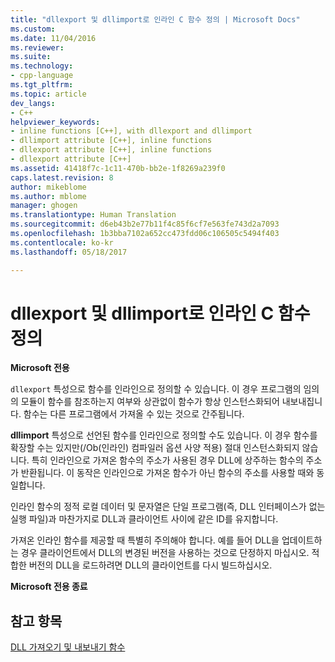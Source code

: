 ```yaml
---
title: "dllexport 및 dllimport로 인라인 C 함수 정의 | Microsoft Docs"
ms.custom: 
ms.date: 11/04/2016
ms.reviewer: 
ms.suite: 
ms.technology:
- cpp-language
ms.tgt_pltfrm: 
ms.topic: article
dev_langs:
- C++
helpviewer_keywords:
- inline functions [C++], with dllexport and dllimport
- dllimport attribute [C++], inline functions
- dllexport attribute [C++], inline functions
- dllexport attribute [C++]
ms.assetid: 41418f7c-1c11-470b-bb2e-1f8269a239f0
caps.latest.revision: 8
author: mikeblome
ms.author: mblome
manager: ghogen
ms.translationtype: Human Translation
ms.sourcegitcommit: d6eb43b2e77b11f4c85f6cf7e563fe743d2a7093
ms.openlocfilehash: 1b3bba7102a652cc473fdd06c106505c5494f403
ms.contentlocale: ko-kr
ms.lasthandoff: 05/18/2017

---
```

# <a name="defining-inline-c-functions-with-dllexport-and-dllimport"></a>dllexport 및 dllimport로 인라인 C 함수 정의
**Microsoft 전용**  
  
 `dllexport` 특성으로 함수를 인라인으로 정의할 수 있습니다. 이 경우 프로그램의 임의의 모듈이 함수를 참조하는지 여부와 상관없이 함수가 항상 인스턴스화되어 내보내집니다. 함수는 다른 프로그램에서 가져올 수 있는 것으로 간주됩니다.  
  
 **dllimport** 특성으로 선언된 함수를 인라인으로 정의할 수도 있습니다. 이 경우 함수를 확장할 수는 있지만(/Ob(인라인) 컴파일러 옵션 사양 적용) 절대 인스턴스화되지 않습니다. 특히 인라인으로 가져온 함수의 주소가 사용된 경우 DLL에 상주하는 함수의 주소가 반환됩니다. 이 동작은 인라인으로 가져온 함수가 아닌 함수의 주소를 사용할 때와 동일합니다.  
  
 인라인 함수의 정적 로컬 데이터 및 문자열은 단일 프로그램(즉, DLL 인터페이스가 없는 실행 파일)과 마찬가지로 DLL과 클라이언트 사이에 같은 ID를 유지합니다.  
  
 가져온 인라인 함수를 제공할 때 특별히 주의해야 합니다. 예를 들어 DLL을 업데이트하는 경우 클라이언트에서 DLL의 변경된 버전을 사용하는 것으로 단정하지 마십시오. 적합한 버전의 DLL을 로드하려면 DLL의 클라이언트를 다시 빌드하십시오.  
  
 **Microsoft 전용 종료**  
  
## <a name="see-also"></a>참고 항목  
 [DLL 가져오기 및 내보내기 함수](../c-language/dll-import-and-export-functions.md)
